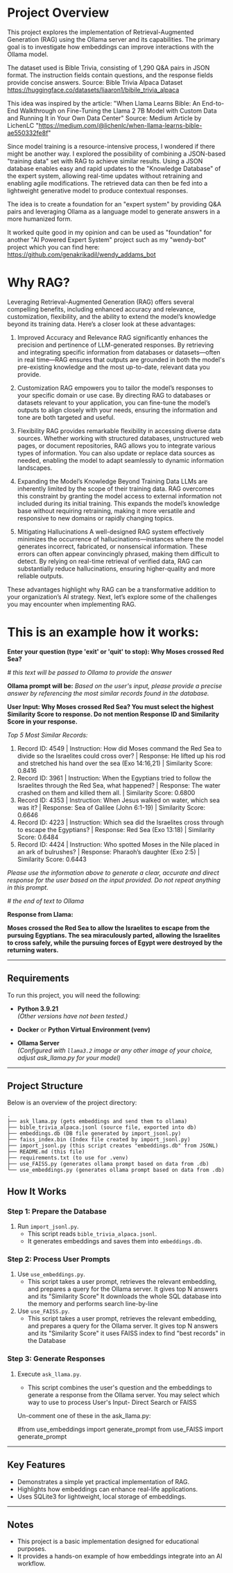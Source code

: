 # Project Overview

This project explores the implementation of Retrieval-Augmented Generation (RAG) using the Ollama server and its capabilities. The primary goal is to investigate how embeddings can improve interactions with the Ollama model.

The dataset used is Bible Trivia, consisting of 1,290 Q&A pairs in JSON format. The instruction fields contain questions, and the response fields provide concise answers.
Source: Bible Trivia Alpaca Dataset https://huggingface.co/datasets/liaaron1/bibile_trivia_alpaca

This idea was inspired by the article:
"When Llama Learns Bible: An End-to-End Walkthrough on Fine-Tuning the Llama 2 7B Model with Custom Data and Running It in Your Own Data Center"
Source: Medium Article by LichenLC "https://medium.com/@lichenlc/when-llama-learns-bible-ae550332fe8f"

Since model training is a resource-intensive process, I wondered if there might be another way. I explored the possibility of combining a JSON-based "training data" set with RAG to achieve similar results. Using a JSON database enables easy and rapid updates to the "Knowledge Database" of the expert system, allowing real-time updates without retraining and enabling agile modifications. The retrieved data can then be fed into a lightweight generative model to produce contextual responses.

The idea is to create a foundation for an "expert system" by providing Q&A pairs and leveraging Ollama as a language model to generate answers in a more humanized form.

It worked quite good in my opinion and can be used as "foundation" for another "AI Powered Expert System" project such as my "wendy-bot" project which you can find here: https://github.com/genakrikadil/wendy_addams_bot

# Why RAG? 

Leveraging Retrieval-Augmented Generation (RAG) offers several compelling benefits, including enhanced accuracy and relevance, customization, flexibility, and the ability to extend the model’s knowledge beyond its training data. Here’s a closer look at these advantages:

1. Improved Accuracy and Relevance
RAG significantly enhances the precision and pertinence of LLM-generated responses. By retrieving and integrating specific information from databases or datasets—often in real time—RAG ensures that outputs are grounded in both the model's pre-existing knowledge and the most up-to-date, relevant data you provide.

2. Customization
RAG empowers you to tailor the model’s responses to your specific domain or use case. By directing RAG to databases or datasets relevant to your application, you can fine-tune the model’s outputs to align closely with your needs, ensuring the information and tone are both targeted and useful.

3. Flexibility
RAG provides remarkable flexibility in accessing diverse data sources. Whether working with structured databases, unstructured web pages, or document repositories, RAG allows you to integrate various types of information. You can also update or replace data sources as needed, enabling the model to adapt seamlessly to dynamic information landscapes.

4. Expanding the Model’s Knowledge Beyond Training Data
LLMs are inherently limited by the scope of their training data. RAG overcomes this constraint by granting the model access to external information not included during its initial training. This expands the model’s knowledge base without requiring retraining, making it more versatile and responsive to new domains or rapidly changing topics.

5. Mitigating Hallucinations
A well-designed RAG system effectively minimizes the occurrence of hallucinations—instances where the model generates incorrect, fabricated, or nonsensical information. These errors can often appear convincingly phrased, making them difficult to detect. By relying on real-time retrieval of verified data, RAG can substantially reduce hallucinations, ensuring higher-quality and more reliable outputs.

These advantages highlight why RAG can be a transformative addition to your organization’s AI strategy. Next, let’s explore some of the challenges you may encounter when implementing RAG.


# This is an example how it works:

   **Enter your question (type 'exit' or 'quit' to stop): Why Moses crossed Red Sea?** 

   _# this text will be passed to Ollama to provide the answer_

   **Ollama prompt will be:**
   _Based on the user's input, please provide a precise answer by referencing the most similar records found in the database._

   **User Input: Why Moses crossed Red Sea? You must select the highest Similarity Score to response. Do not mention Response ID and Similarity Score in your response.**

   _Top 5 Most Similar Records:_
   1. Record ID: 4549 | Instruction: How did Moses command the Red Sea to divide so the Israelites could cross over? | Response: He lifted up his rod and stretched his hand over the sea (Exo 14:16,21) | Similarity Score: 0.8416
   2. Record ID: 3961 | Instruction: When the Egyptians tried to follow the Israelites through the Red Sea, what happened? | Response: The water crashed on them and killed them all. | Similarity Score: 0.6800
   3. Record ID: 4353 | Instruction: When Jesus walked on water, which sea was it? | Response: Sea of Galilee (John 6:1-19) | Similarity Score: 0.6646
   4. Record ID: 4223 | Instruction: Which sea did the Israelites cross through to escape the Egyptians? | Response: Red Sea (Exo 13:18) | Similarity Score: 0.6484
   5. Record ID: 4424 | Instruction: Who spotted Moses in the Nile placed in an ark of bulrushes? | Response: Pharaoh’s daughter (Exo 2:5) | Similarity Score: 0.6443

   _Please use the information above to generate a clear, accurate and direct response for the user based on the input provided. Do not repeat anything in this prompt._

 _# the end of text to Ollama_

   **Response from Llama:**

   **Moses crossed the Red Sea to allow the Israelites to escape from the pursuing Egyptians. The sea miraculously parted, allowing the Israelites to cross safely, while the pursuing forces of Egypt were destroyed by the returning waters.**

---

## Requirements

To run this project, you will need the following:

- **Python 3.9.21**  
  *(Other versions have not been tested.)*

- **Docker** or **Python Virtual Environment (venv)**

- **Ollama Server**  
  *(Configured with `llama3.2` image or any other image of your choice, adjust ask_llama.py for your model)*

---

## Project Structure

Below is an overview of the project directory:

    .
    ├── ask_llama.py (gets embeddings and send them to ollama)
    ├── bible_trivia_alpaca.jsonl (source file, exported into db)
    ├── embeddings.db (DB file generated by import_jsonl.py)
    ├── faiss_index.bin (Index file created by import_jsonl.py)
    ├── import_jsonl.py (this script creates "embeddings.db" from JSONL)
    ├── README.md (this file)
    ├── requirements.txt (to use for .venv)
    ├── use_FAISS.py (generates ollama prompt based on data from .db)
    └── use_embeddings.py (generates ollama prompt based on data from .db)


## How It Works

### Step 1: Prepare the Database
1. Run `import_jsonl.py`.  
   - This script reads `bible_trivia_alpaca.jsonl`.  
   - It generates embeddings and saves them into `embeddings.db`.

### Step 2: Process User Prompts
1. Use `use_embeddings.py`.  
   - This script takes a user prompt, retrieves the relevant embedding, and prepares a query for the Ollama server. It gives top N answers and its "Similarity Score"
   It downloads the whole SQL database into the memory and performs search line-by-line
2. Use `use_FAISS.py`.  
   - This script takes a user prompt, retrieves the relevant embedding, and prepares a query for the Ollama server. It gives top N answers and its "Similarity Score"
   it uses FAISS index to find "best records" in the Database
### Step 3: Generate Responses
1. Execute `ask_llama.py`.  
   - This script combines the user's question and the embeddings to generate a response from the Ollama server.
   You may select which way to use to process User's Input- Direct Search or FAISS

   Un-comment one of these in the ask_llama.py:

   #from use_embeddings import generate_prompt
   from use_FAISS import generate_prompt   
---

## Key Features

- Demonstrates a simple yet practical implementation of RAG.
- Highlights how embeddings can enhance real-life applications.
- Uses SQLite3 for lightweight, local storage of embeddings.
---

## Notes

- This project is a basic implementation designed for educational purposes.
- It provides a hands-on example of how embeddings integrate into an AI workflow.




